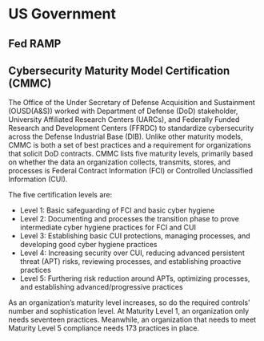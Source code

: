# US Government

## Fed RAMP

## Cybersecurity Maturity Model Certification (CMMC)
The Office of the Under Secretary of Defense Acquisition and Sustainment (OUSD(A&S)) worked with Department of Defense (DoD) stakeholder, University Affiliated Research Centers (UARCs), and Federally Funded Research and Development Centers (FFRDC) to standardize cybersecurity across the Defense Industrial Base (DIB).
Unlike other maturity models, CMMC is both a set of best practices and a requirement for organizations that solicit DoD contracts. CMMC lists five maturity levels, primarily based on whether the data an organization collects, transmits, stores, and processes is Federal Contract Information (FCI) or Controlled Unclassified Information (CUI).

The five certification levels are:
- Level 1: Basic safeguarding of FCI and basic cyber hygiene
- Level 2: Documenting and processes the transition phase to prove intermediate cyber hygiene practices for FCI and CUI
- Level 3: Establishing basic CUI protections, managing processes, and developing good cyber hygiene practices
- Level 4: Increasing security over CUI, reducing advanced persistent threat (APT) risks, reviewing processes, and establishing proactive practices
- Level 5: Furthering risk reduction around APTs, optimizing processes, and establishing advanced/progressive practices

As an organization’s maturity level increases, so do the required controls’ number and sophistication level. At Maturity Level 1, an organization only needs seventeen practices. Meanwhile, an organization that needs to meet Maturity Level 5 compliance needs 173 practices in place.
